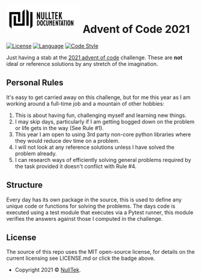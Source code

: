 # ![NullTek Documentation](resources/NullTekDocumentationLogo.png) Advent of Code 2021

[![License](https://img.shields.io/:license-mit-blue.svg?style=flat-square)](LICENSE.md)
[![Language](https://img.shields.io/badge/Python-3.10-blue.svg?style=flat-square)](https://www.python.org/downloads/release/python-3100/)
[![Code Style](https://img.shields.io/badge/code%20style-black-000000.svg?style=flat-square)](https://github.com/psf/black)

Just having a stab at the [2021 advent of code](https://adventofcode.com/2021/) challenge.
These are **not** ideal or reference solutions by any stretch of the imagination.

## Personal Rules

It's easy to get carried away on this challenge, but for me this year as I am working around a full-time job and a mountain of other hobbies:

1. This is about having fun, challenging myself and learning new things.
2. I may skip days, particularly if I am getting bogged down on the problem or life gets in the way (See Rule #1).
3. This year I am open to using 3rd party non-core python libraries where they would reduce dev time on a problem.
4. I will not look at any reference solutions unless I have solved the problem already.
5. I can research ways of efficiently solving general problems required by the task provided it doesn't conflict with Rule #4.

## Structure

Every day has its own package in the source, this is used to define any unique code or functions for solving the problems.
The days code is executed using a test module that executes via a Pytest runner, this module verifies the answers against those I computed in the challenge.

## License

The source of this repo uses the MIT open-source license, for details on the current licensing see LICENSE.md or click the badge above.
*   Copyright 2021 © <a href="https://nulltek.xyz" target="_blank">NullTek</a>.
